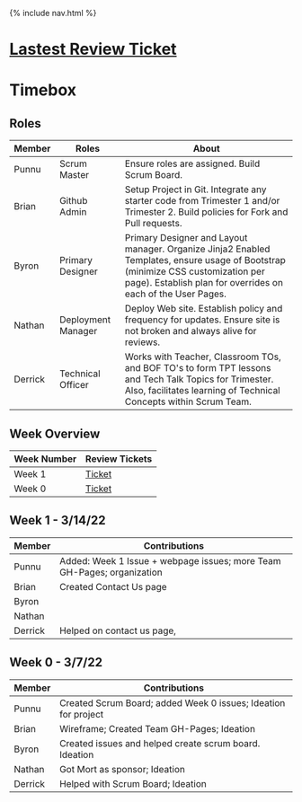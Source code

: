{% include nav.html %}

# [Lastest Review Ticket](https://github.com/PunarvasuS/PopcornCritics/issues/19)

# Timebox

## Roles 

| Member | Roles  | About | 
| ------ | ------------- | -------------------------------------------------------------|
| Punnu | Scrum Master | Ensure roles are assigned. Build Scrum Board. |
| Brian | Github Admin | Setup Project in Git. Integrate any starter code from Trimester 1 and/or Trimester 2. Build policies for Fork and Pull requests. |
| Byron | Primary Designer | Primary Designer and Layout manager. Organize Jinja2 Enabled Templates, ensure usage of Bootstrap (minimize CSS customization per page). Establish plan for overrides on each of the User Pages. |
| Nathan | Deployment  Manager | Deploy Web site. Establish policy and frequency for updates. Ensure site is not broken and always alive for reviews. |
| Derrick | Technical Officer | Works with Teacher, Classroom TOs, and BOF TO's to form TPT lessons and Tech Talk Topics for Trimester. Also, facilitates learning of Technical Concepts within Scrum Team.|

## Week Overview

| Week Number | Review Tickets
| ------------- | ---------- |
| Week 1 | [Ticket](https://github.com/PunarvasuS/PopcornCritics/issues/19) |
| Week 0 | [Ticket](https://github.com/PunarvasuS/PopcornCritics/issues/10)  |

## Week 1 - 3/14/22

| Member | Contributions | 
|  ----- | -------------------------------------------------------------|
| Punnu | Added: Week 1 Issue + webpage issues; more Team GH-Pages; organization |
| Brian | Created Contact Us page |
| Byron |  |
| Nathan |  |
| Derrick | Helped on contact us page, |

## Week 0 - 3/7/22

| Member | Contributions | 
|  ----- | -------------------------------------------------------------|
| Punnu | Created Scrum Board; added Week 0 issues; Ideation for project |
| Brian | Wireframe; Created Team GH-Pages; Ideation |
| Byron | Created issues and helped create scrum board. Ideation |
| Nathan | Got Mort as sponsor; Ideation |
| Derrick | Helped with Scrum Board; Ideation |
